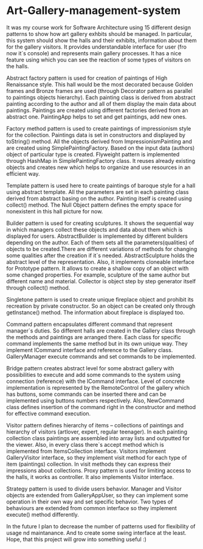 # Art-Gallery-management-system
It was my course work for Software Architecture using 15 different design patterns to show how art gallery exhbits should be managed. 
In particular, this system should show the halls and their exhibits, information about them for the gallery visitors. It provides 
understandable interface for user (fro now it`s console) and represents main gallery processes. It has a nice feature using which you can see the reaction of some types of visitors on the halls.

Abstract factory pattern is used for creation of paintings of High Renaissance style. This hall would be the most decorated because 
Golden frames and Bronze frames are used (through Decorator pattern as parallel to paintings objects hierarchy). Each painting class is derived from abstract painting according to the author and all of them display the main data about paintings. Paintings are created using different factories derived from an abstract one. PaintingApp helps to set and get paintings, add new ones.

Factory method pattern is used to create paintings of impressionism style for the collection. Paintings data is set in constructors and displayed by toString() method. All the objects derived from ImpressionismPainting and are created using SimplePaintingFactory. Based on the input data (authors) object of particular type is created. Flyweight pattern is implemented through HashMap in SimplePaintingFactory class. It reuses already existing objects and creates new which helps to organize and use resources in an efficient way.

Template pattern is used here to create paintings of baroque style for a hall using abstract template. All the parameters are set in each painting class derived from abstract basing on the author. Painting itself is created using collect() method. The Null Object pattern defines the empty space for nonexistent in this hall picture for now. 

Builder pattern is used for creating sculptures. It shows the sequential way in which managers collect these objects and data about them which is displayed for users. AbstractBuilder is implemented by different builders depending on the author. Each of them sets all the
parameters(qualities) of objects to be created.There are different variations of methods for changing some qualities after the creation if it`s needed. AbstractSculpture holds the abstract level of the representation. Also, it implements cloneable interface for Prototype pattern. It allows to create a shallow copy of an object with some changed properties. For example, sculpture of the same author but different name and material. Collector is object step by step generator itself through collect() method.

Singletone pattern is used to create unique fireplace object and prohibit its recreation by private constructor. So an object can be created only through getInstance() method. The information about fireplace is displayed too.

Command pattern encapsulates different command that represent manager`s duties. So different halls are created in the Gallery class through the methods and paintings are arranged there. Each class for specific command implements the same method but in its own unique way. They implement ICommand interface and reference to the Gallery class. GalleryManager execute commands and set commands to be implemented.

Bridge pattern creates abstract level for some abstract gallery with possibilities to execute and add some commands to the system using connection (reference) with the ICommand interface. Level of concrete implementation is represented by the RemoteControl of the gallery which has buttons, some commands can be inserted there and can be implemented using buttons numbers respectively. Also, NewCommand class defines insertion of the command right in the constructor and method for effective command execution.

Visitor pattern defines hierarchy of items – collections of paintings and hierarchy of visitors (artlover, expert, regular teenager). In each painting collection class paintings are assembled into array lists and outputted for the viewer. Also, in every class there`s accept method which is implemented from ItemsCollection interface. Visitors implement GalleryVisitor interface, so they implement visit method for each type of item (paintings) collection. In visit methods they can express their impressions about collections. Proxy pattern is used for limiting access to the halls, it works as controller. It also implements Visitor interface.

Strategy pattern is used to divide users behavior. Manager and Visitor objects are extended from GalleryAppUser, so they can implement some operation in their own way and set specific behavior. Two types of behaviours are extended from common interface so they implement execute() method differently.

In the future I plan to decrease the number of patterns used for flexibility of usage nd maintanance. And to create some swing interface at the least. Hope, that this project will grow into something useful :) 
